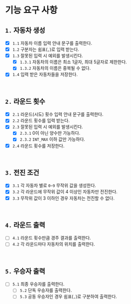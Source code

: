# 기능 요구 사항

## `1.` 자동차 생성
- [x] `1.1` 자동차 이름 입력 안내 문구를 출력한다.
- [x] `1.2` 구분자는 쉼표(`,`)로 입력 받는다.
- [x] `1.3` 잘못된 입력 시 예외를 발생시킨다.
  - [x] `1.3.1` 자동차의 이름은 최소 1글자, 최대 5글자로 제한한다.
  - [x] `1.3.2` 자동차의 이름은 중복될 수 없다. 
- [x] `1.4` 입력 받은 자동차들을 저장한다.

<br>

## `2.` 라운드 횟수
- [x] `2.1` 라운드(시도) 횟수 입력 안내 문구를 출력한다.
- [x] `2.2` 라운드 횟수를 입력 받는다.
- [x] `2.3` 잘못된 입력 시 예외를 발생시킨다.
  - [x] `2.3.1` 0이 아닌 양수만 가능하다.
  - [x] `2.3.2` `INT_MAX` 이하 값만 가능하다.
- [x] `2.4` 라운드 횟수를 저장한다.

<br>

## `3.` 전진 조건
- [x] `3.1` 각 자동차 별로 `0~9` 무작위 값을 생성한다.
- [x] `3.2` 각 라운드에 무작위 값이 4 이상인 자동차만 전진한다.
- [x] `3.3` 무작위 값이 3 이하인 경우 자동차는 전진할 수 없다.

<br>

## `4.` 라운드 출력
- [ ] `4.1` 라운드 횟수만큼 경주 결과를 출력한다.
- [ ] `4.2` 각 라운드마다 자동차의 위치를 출력한다.

<br>

## `5.` 우승자 출력
- [ ] `5.1` 최종 우승자를 출력한다.
  - [ ] `5.2` 단독 우승자를 출력한다.
  - [ ] `5.3` 공동 우승자인 경우 쉼표(`,`)로 구분하여 출력한다.

<br>
